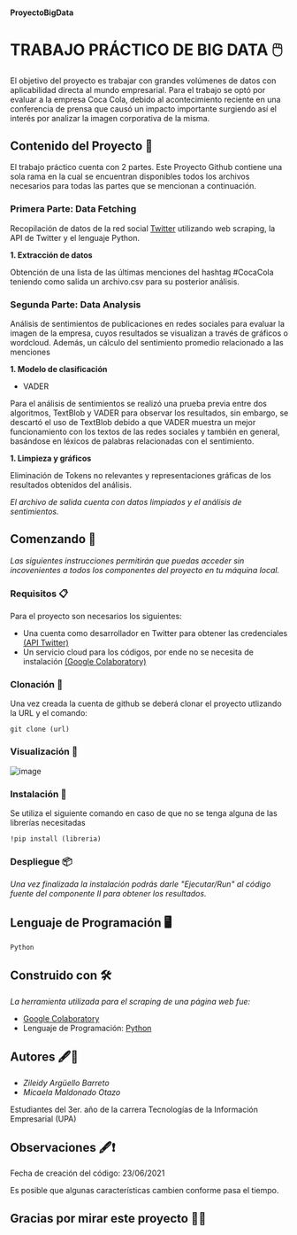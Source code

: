 #### ProyectoBigData
# TRABAJO PRÁCTICO DE BIG DATA 🖱️

El objetivo del proyecto es trabajar con grandes volúmenes de datos con aplicabilidad directa al mundo empresarial. Para el trabajo se optó por evaluar a la empresa Coca Cola, debido al acontecimiento reciente en una conferencia de prensa que causó un impacto importante surgiendo así el interés por analizar la imagen corporativa de la misma.

## Contenido del Proyecto 📑

El trabajo práctico cuenta con 2 partes. Este Proyecto Github contiene una sola rama en la cual se encuentran disponibles todos los archivos necesarios para todas las partes que se mencionan a continuación.

### Primera Parte: Data Fetching

Recopilación de datos de la red social [Twitter](https://twitter.com/) utilizando web scraping, la API de Twitter y el lenguaje Python.

**1. Extracción de datos**

Obtención de una lista de las últimas menciones del hashtag #CocaCola teniendo como salida un archivo.csv para su posterior análisis.

### Segunda Parte: Data Analysis

Análisis de sentimientos de publicaciones en redes sociales para evaluar la imagen de la empresa, cuyos resultados se visualizan a través de gráficos o wordcloud. Además, un cálculo del sentimiento promedio relacionado a las menciones

**1. Modelo de clasificación**

- VADER

Para el análisis de sentimientos se realizó una prueba previa entre dos algoritmos, TextBlob y VADER para observar los resultados, sin embargo, se descartó el uso de TextBlob debido a que VADER muestra un mejor funcionamiento con los textos de las redes sociales y también en general, basándose en léxicos de palabras relacionadas con el sentimiento.

**1. Limpieza y gráficos**

Eliminación de Tokens no relevantes y representaciones gráficas de los resultados obtenidos del análisis. 

_El archivo de salida cuenta con datos limpiados y el análisis de sentimientos._
 
## Comenzando 🚀 

_Las siguientes instrucciones permitirán que puedas acceder sin incovenientes a todos los componentes del proyecto en tu máquina local._

### Requisitos 📋

Para el proyecto son necesarios los siguientes:
 
- Una cuenta como desarrollador en Twitter para obtener las credenciales [(API Twitter)](https://developer.twitter.com/en) 
- Un servicio cloud para los códigos, por ende no se necesita de instalación [(Google Colaboratory)](https://colab.research.google.com/)

 ### Clonación 👥
Una vez creada la cuenta de github se deberá clonar el proyecto utlizando la URL y el comando:

```
git clone (url)
```

### Visualización 🧐
![image](https://user-images.githubusercontent.com/71017838/123277093-cac49180-d4d3-11eb-8520-bc2dc3b8b351.png)

### Instalación 🔧

Se utiliza el siguiente comando en caso de que no se tenga alguna de las librerías necesitadas

```
!pip install (libreria)
```

### Despliegue 📦

_Una vez finalizada la instalación podrás darle "Ejecutar/Run" al código fuente del componente II para obtener los resultados._

## Lenguaje de Programación 🖥️
  
  `Python` 
  
## Construido con 🛠️

_La herramienta utilizada para el scraping de una página web fue:_

* [Google Colaboratory](https://colab.research.google.com/)
* Lenguaje de Programación: [Python](https://www.python.org/)

## Autores 🖋️👥
* *Zileidy Argüello Barreto* 
* *Micaela Maldonado Otazo* 

Estudiantes del 3er. año de la carrera Tecnologías de la Información Empresarial (UPA)

## Observaciones 🖋️❗
Fecha de creación del código: 23/06/2021

Es posible que algunas características cambien conforme pasa el tiempo.

## Gracias por mirar este proyecto 📢🤓

